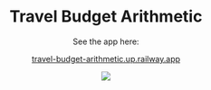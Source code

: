 <div align="center">

<h1> Travel Budget Arithmetic </h1>

See the app here:

[travel-budget-arithmetic.up.railway.app](https://travel-budget-arithmetic.up.railway.app/)

[![](https://badgen.net/badge/hosted%20by/railway%20app/purple)](https://railway.app/)

</div>
